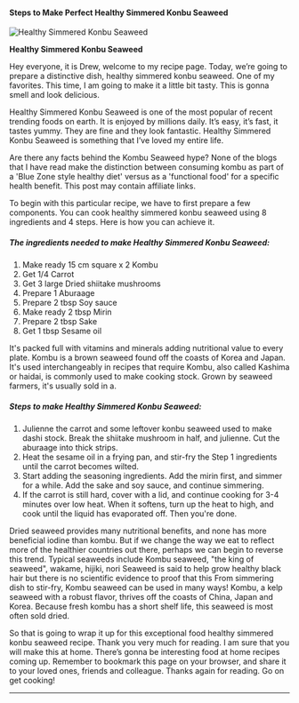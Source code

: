             

#### Steps to Make Perfect Healthy Simmered Konbu Seaweed

![Healthy Simmered Konbu Seaweed](https://img-global.cpcdn.com/recipes/4829249677557760/751x532cq70/healthy-simmered-konbu-seaweed-recipe-main-photo.jpg)

**Healthy Simmered Konbu Seaweed**

Hey everyone, it is Drew, welcome to my recipe page. Today, we’re going to prepare a distinctive dish, healthy simmered konbu seaweed. One of my favorites. This time, I am going to make it a little bit tasty. This is gonna smell and look delicious.

Healthy Simmered Konbu Seaweed is one of the most popular of recent trending foods on earth. It is enjoyed by millions daily. It’s easy, it’s fast, it tastes yummy. They are fine and they look fantastic. Healthy Simmered Konbu Seaweed is something that I’ve loved my entire life.

Are there any facts behind the Kombu Seaweed hype? None of the blogs that I have read make the distinction between consuming kombu as part of a 'Blue Zone style healthy diet' versus as a 'functional food' for a specific health benefit. This post may contain affiliate links.

To begin with this particular recipe, we have to first prepare a few components. You can cook healthy simmered konbu seaweed using 8 ingredients and 4 steps. Here is how you can achieve it.

##### The ingredients needed to make Healthy Simmered Konbu Seaweed:

1.  Make ready 15 cm square x 2 Kombu
2.  Get 1/4 Carrot
3.  Get 3 large Dried shiitake mushrooms
4.  Prepare 1 Aburaage
5.  Prepare 2 tbsp Soy sauce
6.  Make ready 2 tbsp Mirin
7.  Prepare 2 tbsp Sake
8.  Get 1 tbsp Sesame oil

It's packed full with vitamins and minerals adding nutritional value to every plate. Kombu is a brown seaweed found off the coasts of Korea and Japan. It's used interchangeably in recipes that require Kombu, also called Kashima or haidai, is commonly used to make cooking stock. Grown by seaweed farmers, it's usually sold in a.

##### Steps to make Healthy Simmered Konbu Seaweed:

1.  Julienne the carrot and some leftover konbu seaweed used to make dashi stock. Break the shiitake mushroom in half, and julienne. Cut the aburaage into thick strips.
2.  Heat the sesame oil in a frying pan, and stir-fry the Step 1 ingredients until the carrot becomes wilted.
3.  Start adding the seasoning ingredients. Add the mirin first, and simmer for a while. Add the sake and soy sauce, and continue simmering.
4.  If the carrot is still hard, cover with a lid, and continue cooking for 3-4 minutes over low heat. When it softens, turn up the heat to high, and cook until the liquid has evaporated off. Then you're done.

Dried seaweed provides many nutritional benefits, and none has more beneficial iodine than kombu. But if we change the way we eat to reflect more of the healthier countries out there, perhaps we can begin to reverse this trend. Typical seaweeds include Kombu seaweed, "the king of seaweed", wakame, hijiki, nori Seaweed is said to help grow healthy black hair but there is no scientific evidence to proof that this From simmering dish to stir-fry, Kombu seaweed can be used in many ways! Kombu, a kelp seaweed with a robust flavor, thrives off the coasts of China, Japan and Korea. Because fresh kombu has a short shelf life, this seaweed is most often sold dried.

So that is going to wrap it up for this exceptional food healthy simmered konbu seaweed recipe. Thank you very much for reading. I am sure that you will make this at home. There’s gonna be interesting food at home recipes coming up. Remember to bookmark this page on your browser, and share it to your loved ones, friends and colleague. Thanks again for reading. Go on get cooking!

* * *